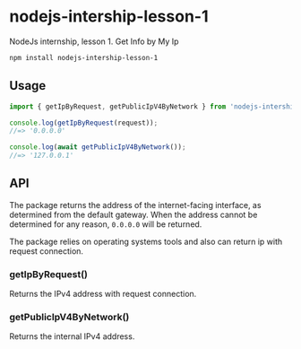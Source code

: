# nodejs-intership-lesson-1
NodeJs internship, lesson 1. Get Info by My Ip

```sh
npm install nodejs-intership-lesson-1
```

## Usage

```js
import { getIpByRequest, getPublicIpV4ByNetwork } from 'nodejs-intership-lesson-1';

console.log(getIpByRequest(request));
//=> '0.0.0.0'

console.log(await getPublicIpV4ByNetwork());
//=> '127.0.0.1'
```

## API

The package returns the address of the internet-facing interface, as determined from the default gateway. When the address cannot be determined for any reason, `0.0.0.0` will be returned.

The package relies on operating systems tools and also can return ip with request connection.

### getIpByRequest()

Returns the IPv4 address with request connection.

### getPublicIpV4ByNetwork()

Returns the internal IPv4 address.
